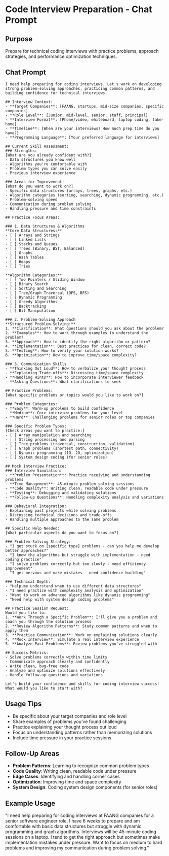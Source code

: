 # Code Interview Preparation - Chat Prompt

## Purpose
Prepare for technical coding interviews with practice problems, approach strategies, and performance optimization techniques.

## Chat Prompt

```
I need help preparing for coding interviews. Let's work on developing strong problem-solving approaches, practicing common patterns, and building confidence for technical interviews.

## Interview Context:
- **Target Companies**: [FAANG, startups, mid-size companies, specific companies]
- **Role Level**: [Junior, mid-level, senior, staff, principal]
- **Interview Format**: [Phone/video, whiteboard, laptop coding, take-home]
- **Timeline**: [When are your interviews? How much prep time do you have?]
- **Programming Language**: [Your preferred language for interviews]

## Current Skill Assessment:
### Strengths:
[What are you already confident with?]
- Data structures you know well
- Algorithms you're comfortable with
- Problem types you can solve easily
- Previous interview experience

### Areas for Improvement:
[What do you want to work on?]
- Specific data structures (arrays, trees, graphs, etc.)
- Algorithm categories (sorting, searching, dynamic programming, etc.)
- Problem-solving speed
- Communication during problem solving
- Handling pressure and time constraints

## Practice Focus Areas:

### 1. Data Structures & Algorithms
**Core Data Structures:**
- [ ] Arrays and Strings
- [ ] Linked Lists
- [ ] Stacks and Queues
- [ ] Trees (Binary, BST, Balanced)
- [ ] Graphs
- [ ] Hash Tables
- [ ] Heaps
- [ ] Tries

**Algorithm Categories:**
- [ ] Two Pointers / Sliding Window
- [ ] Binary Search
- [ ] Sorting and Searching
- [ ] Tree/Graph Traversal (DFS, BFS)
- [ ] Dynamic Programming
- [ ] Greedy Algorithms
- [ ] Backtracking
- [ ] Bit Manipulation

### 2. Problem-Solving Approach
**Structured Problem-Solving:**
1. **Clarification**: What questions should you ask about the problem?
2. **Examples**: How to work through examples to understand the problem?
3. **Approach**: How to identify the right algorithm or pattern?
4. **Implementation**: Best practices for clean, correct code?
5. **Testing**: How to verify your solution works?
6. **Optimization**: How to improve time/space complexity?

### 3. Communication Skills
- **Thinking Out Loud**: How to verbalize your thought process
- **Explaining Trade-offs**: Discussing time/space complexity
- **Handling Hints**: How to incorporate interviewer feedback
- **Asking Questions**: What clarifications to seek

## Practice Problems:
[What specific problems or topics would you like to work on?]

### Problem Categories:
- **Easy**: Warm-up problems to build confidence
- **Medium**: Core interview problems for your level
- **Hard**: Challenging problems for senior roles or top companies

### Specific Problem Types:
[Check areas you want to practice:]
- [ ] Array manipulation and searching
- [ ] String processing and parsing
- [ ] Tree problems (traversal, construction, validation)
- [ ] Graph problems (shortest path, connectivity)
- [ ] Dynamic programming (1D, 2D, optimization)
- [ ] System design coding (for senior roles)

## Mock Interview Practice:
### Interview Simulation:
- **Problem Presentation**: Practice receiving and understanding problems
- **Time Management**: 45-minute problem-solving sessions
- **Code Quality**: Writing clean, readable code under pressure
- **Testing**: Debugging and validating solutions
- **Follow-up Questions**: Handling complexity analysis and variations

### Behavioral Integration:
- Explaining past projects while solving problems
- Discussing technical decisions and trade-offs
- Handling multiple approaches to the same problem

## Specific Help Needed:
[What particular aspects do you want to focus on?]

### Problem-Solving Strategy:
- "I get stuck on [specific type] problems - can you help me develop better approaches?"
- "I know the algorithms but struggle with implementation - need coding practice"
- "I solve problems correctly but too slowly - need efficiency improvement"
- "I get nervous and make mistakes - need confidence building"

### Technical Depth:
- "Help me understand when to use different data structures"
- "I need practice with complexity analysis and optimization"
- "Want to work on advanced algorithms like dynamic programming"
- "Need help with system design coding problems"

## Practice Session Request:
Would you like to:
1. **Work Through a Specific Problem**: I'll give you a problem and coach you through the solution process
2. **Review Algorithm Patterns**: Study common patterns and when to apply them
3. **Practice Communication**: Work on explaining solutions clearly
4. **Mock Interview**: Simulate a real interview experience
5. **Analyze Past Problems**: Review problems you've struggled with

## Success Metrics:
- Solve problems correctly within time limits
- Communicate approach clearly and confidently
- Write clean, bug-free code
- Analyze and optimize solutions effectively
- Handle follow-up questions and variations

Let's build your confidence and skills for coding interview success! What would you like to start with?
```

## Usage Tips
- Be specific about your target companies and role level
- Share examples of problems you've found challenging
- Practice explaining your thought process out loud
- Focus on understanding patterns rather than memorizing solutions
- Include time pressure in your practice sessions

## Follow-Up Areas
- **Problem Patterns**: Learning to recognize common problem types
- **Code Quality**: Writing clean, readable code under pressure
- **Edge Cases**: Identifying and handling corner cases
- **Optimization**: Improving time and space complexity
- **System Design**: Coding system design components (for senior roles)

## Example Usage

"I need help preparing for coding interviews at FAANG companies for a senior software engineer role. I have 6 weeks to prepare and am comfortable with basic data structures but struggle with dynamic programming and graph algorithms. Interviews will be 45-minute coding sessions on a laptop. I tend to get the right approach but sometimes make implementation mistakes under pressure. Want to focus on medium to hard problems and improving my communication during problem solving."